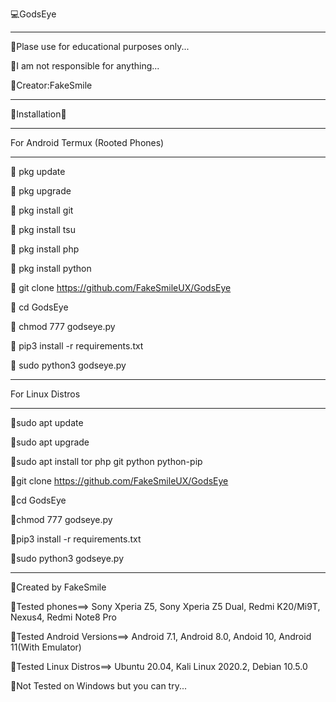 💻GodsEye
__________________
🔺Plase use for educational purposes only...

🔺I am not responsible for anything...

🔸Creator:FakeSmile
__________________
🔺Installation🔺
__________________
For Android Termux (Rooted Phones)
__________________
🔺 pkg update

🔺 pkg upgrade

🔺 pkg install git

🔺 pkg install tsu

🔺 pkg install php

🔺 pkg install python

🔺 git clone https://github.com/FakeSmileUX/GodsEye

🔺 cd GodsEye

🔺 chmod 777 godseye.py

🔺 pip3 install -r requirements.txt

🔺 sudo python3 godseye.py
__________________
For Linux Distros
__________________
🔺sudo apt update

🔺sudo apt upgrade

🔺sudo apt install tor php git python python-pip

🔺git clone https://github.com/FakeSmileUX/GodsEye

🔺cd GodsEye

🔺chmod 777 godseye.py

🔺pip3 install -r requirements.txt

🔺sudo python3 godseye.py
__________________
🔸Created by FakeSmile

🔸Tested phones==> Sony Xperia Z5, Sony Xperia Z5 Dual, Redmi K20/Mi9T, Nexus4, Redmi Note8 Pro

🔸Tested Android Versions==> Android 7.1, Android 8.0, Andoid 10, Android 11(With Emulator)

🔸Tested Linux Distros==> Ubuntu 20.04, Kali Linux 2020.2, Debian 10.5.0

🔸Not Tested on Windows but you can try...
